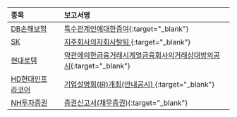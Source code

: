 | **종목** |      |**보고서명** |
| :------- | :--- |:----------- |
| [DB손해보험](/005830/#dart) | | [특수관계인에대한증여](https://dart.fss.or.kr/dsaf001/main.do?rcpNo=20250916000300){:target="_blank"} |
| [SK](/034730/#dart) | | [지주회사의자회사탈퇴              ](https://dart.fss.or.kr/dsaf001/main.do?rcpNo=20250916800383){:target="_blank"} |
| [현대로템](/064350/#dart) | | [약관에의한금융거래시계열금융회사의거래상대방의공시](https://dart.fss.or.kr/dsaf001/main.do?rcpNo=20250916000260){:target="_blank"} |
| [HD현대인프라코어](/042670/#dart) | | [기업설명회(IR)개최(안내공시)              ](https://dart.fss.or.kr/dsaf001/main.do?rcpNo=20250916800367){:target="_blank"} |
| [NH투자증권](/005940/#dart) | | [증권신고서(채무증권)](https://dart.fss.or.kr/dsaf001/main.do?rcpNo=20250916000248){:target="_blank"} |
